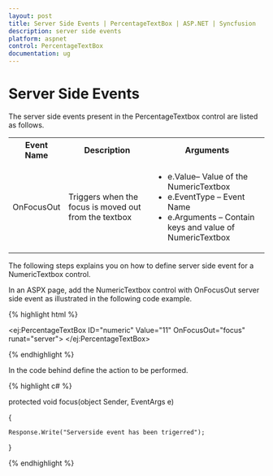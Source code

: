 ```yaml
---
layout: post
title: Server Side Events | PercentageTextBox | ASP.NET | Syncfusion
description: server side events
platform: aspnet
control: PercentageTextBox
documentation: ug
---
```


# Server Side Events

The server side events present in the PercentageTextbox control are listed as follows.

<table>
<tr>
<th>
Event Name</th><th>
Description</th><th>
Arguments</th></tr>
<tr>
<td>
OnFocusOut</td><td>
Triggers when the focus is moved out from the textbox</td><td>
<ul>
<li> e.Value– Value of the NumericTextbox</li>
<li> e.EventType – Event Name</li>
<li> e.Arguments – Contain keys and value of NumericTextbox</li>
</ul>
</td></tr>
</table>


The following steps explains you on how to define server side event for a NumericTextbox control.

In an ASPX page, add the NumericTextbox control with OnFocusOut server side event as illustrated in the following code example.

{% highlight html %}

<ej:PercentageTextBox ID="numeric" Value="11" OnFocusOut="focus" runat="server"> </ej:PercentageTextBox>

{% endhighlight %}

In the code behind define the action to be performed.

{% highlight c# %}

protected void focus(object Sender, EventArgs e)

{

    Response.Write("Serverside event has been trigerred");

}

{% endhighlight %}